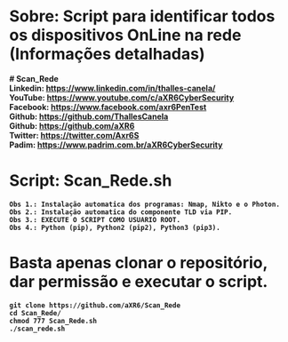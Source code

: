 # Sobre: Script para identificar todos os dispositivos OnLine na rede (Informações detalhadas) <br>

<b># Scan_Rede<b><br>
Linkedin: https://www.linkedin.com/in/thalles-canela/ <br>
YouTube:  https://www.youtube.com/c/aXR6CyberSecurity <br>
Facebook: https://www.facebook.com/axr6PenTest <br>
Github:   https://github.com/ThallesCanela <br>
Github:   https://github.com/aXR6 <br>
Twitter:  https://twitter.com/Axr6S <br>
Padim:    https://www.padrim.com.br/aXR6CyberSecurity <br>

# Script: Scan_Rede.sh
```
Obs 1.: Instalação automatica dos programas: Nmap, Nikto e o Photon.
Obs 2.: Instalação automatica do componente TLD via PIP.
Obs 3.: EXECUTE O SCRIPT COMO USUARIO ROOT.
Obs 4.: Python (pip), Python2 (pip2), Python3 (pip3).
```

# Basta apenas clonar o repositório, dar permissão e executar o script.
```
git clone https://github.com/aXR6/Scan_Rede
cd Scan_Rede/
chmod 777 Scan_Rede.sh
./scan_rede.sh
```
